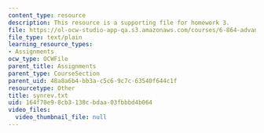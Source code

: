 ```yaml
---
content_type: resource
description: This resource is a supporting file for homework 3.
file: https://ol-ocw-studio-app-qa.s3.amazonaws.com/courses/6-864-advanced-natural-language-processing-fall-2005/164f70e98cb3138cbdaa03fbbbd4b064_synrev.txt
file_type: text/plain
learning_resource_types:
- Assignments
ocw_type: OCWFile
parent_title: Assignments
parent_type: CourseSection
parent_uid: 48a8a6b4-bb3a-c5c6-9c7c-63540f644c1f
resourcetype: Other
title: synrev.txt
uid: 164f70e9-8cb3-138c-bdaa-03fbbbd4b064
video_files:
  video_thumbnail_file: null
---
```

